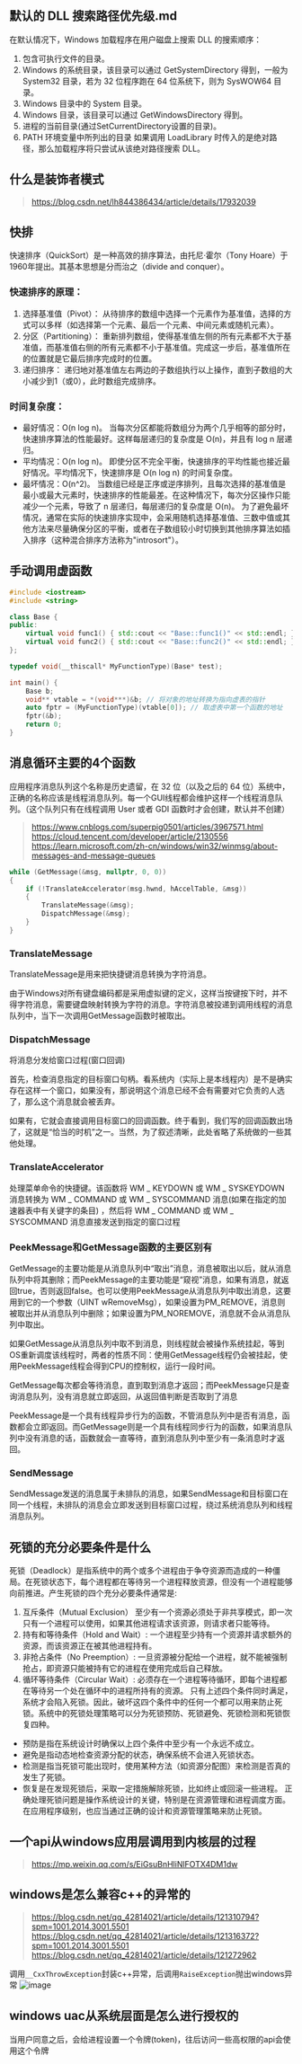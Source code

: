 ## 默认的 DLL 搜索路径优先级.md
在默认情况下，Windows 加载程序在用户磁盘上搜索 DLL 的搜索顺序：

1. 包含可执行文件的目录。
2. Windows 的系统目录，该目录可以通过 GetSystemDirectory 得到，一般为 System32 目录，若为 32 位程序跑在 64 位系统下，则为 SysWOW64 目录。
3. Windows 目录中的 System 目录。
4. Windows 目录，该目录可以通过 GetWindowsDirectory 得到。
5. 进程的当前目录(通过SetCurrentDirectory设置的目录)。
6. PATH 环境变量中所列出的目录
如果调用 LoadLibrary 时传入的是绝对路径，那么加载程序将只尝试从该绝对路径搜索 DLL。

## 什么是装饰者模式
> https://blog.csdn.net/lh844386434/article/details/17932039

## 快排
快速排序（QuickSort）是一种高效的排序算法，由托尼·霍尔（Tony Hoare）于1960年提出。其基本思想是分而治之（divide and conquer）。
### 快速排序的原理：
1. 选择基准值（Pivot）：
从待排序的数组中选择一个元素作为基准值，选择的方式可以多样（如选择第一个元素、最后一个元素、中间元素或随机元素）。
2. 分区（Partitioning）：
重新排列数组，使得基准值左侧的所有元素都不大于基准值，而基准值右侧的所有元素都不小于基准值。完成这一步后，基准值所在的位置就是它最后排序完成时的位置。
3. 递归排序：
递归地对基准值左右两边的子数组执行以上操作，直到子数组的大小减少到1（或0），此时数组完成排序。
### 时间复杂度：
- 最好情况：O(n log n)。
当每次分区都能将数组分为两个几乎相等的部分时，快速排序算法的性能最好。这样每层递归的复杂度是 O(n)，并且有 log n 层递归。
- 平均情况：O(n log n)。
即使分区不完全平衡，快速排序的平均性能也接近最好情况。平均情况下，快速排序是 O(n log n) 的时间复杂度。
- 最坏情况：O(n^2)。
当数组已经是正序或逆序排列，且每次选择的基准值是最小或最大元素时，快速排序的性能最差。在这种情况下，每次分区操作只能减少一个元素，导致了 n 层递归，每层递归的复杂度是 O(n)。
为了避免最坏情况，通常在实际的快速排序实现中，会采用随机选择基准值、三数中值或其他方法来尽量确保分区的平衡，或者在子数组较小时切换到其他排序算法如插入排序（这种混合排序方法称为"introsort"）。

## 手动调用虚函数
```cpp
#include <iostream>
#include <string>

class Base {
public:
    virtual void func1() { std::cout << "Base::func1()" << std::endl; }
    virtual void func2() { std::cout << "Base::func2()" << std::endl; }
};

typedef void(__thiscall* MyFunctionType)(Base* test);

int main() {
    Base b;
    void** vtable = *(void***)&b; // 将对象的地址转换为指向虚表的指针
    auto fptr = (MyFunctionType)(vtable[0]); // 取虚表中第一个函数的地址
    fptr(&b);
    return 0;
}
```

## 消息循环主要的4个函数
应用程序消息队列这个名称是历史遗留，在 32 位（以及之后的 64 位）系统中，正确的名称应该是线程消息队列。每一个GUI线程都会维护这样一个线程消息队列。（这个队列只有在线程调用 User 或者 GDI 函数时才会创建，默认并不创建）
> https://www.cnblogs.com/superpig0501/articles/3967571.html
> https://cloud.tencent.com/developer/article/2130556
> https://learn.microsoft.com/zh-cn/windows/win32/winmsg/about-messages-and-message-queues
```cpp
while (GetMessage(&msg, nullptr, 0, 0))
{
    if (!TranslateAccelerator(msg.hwnd, hAccelTable, &msg))
    {
        TranslateMessage(&msg);
        DispatchMessage(&msg);
    }
}
```
### TranslateMessage
TranslateMessage是用来把快捷键消息转换为字符消息。

由于Windows对所有键盘编码都是采用虚拟键的定义，这样当按键按下时，并不得字符消息，需要键盘映射转换为字符的消息。字符消息被投递到调用线程的消息队列中，当下一次调用GetMessage函数时被取出。

### DispatchMessage
将消息分发给窗口过程(窗口回调)

首先，检查消息指定的目标窗口句柄。看系统内（实际上是本线程内）是不是确实存在这样一个窗口，如果没有，那说明这个消息已经不会有需要对它负责的人选了，那么这个消息就会被丢弃。

如果有，它就会直接调用目标窗口的回调函数。终于看到，我们写的回调函数出场了，这就是“恰当的时机”之一。当然，为了叙述清晰，此处省略了系统做的一些其他处理。

### TranslateAccelerator
处理菜单命令的快捷键。该函数将 WM _ KEYDOWN 或 WM _ SYSKEYDOWN 消息转换为 WM _ COMMAND 或 WM _ SYSCOMMAND 消息(如果在指定的加速器表中有关键字的条目) ，然后将 WM _ COMMAND 或 WM _ SYSCOMMAND 消息直接发送到指定的窗口过程

### PeekMessage和GetMessage函数的主要区别有
GetMessage的主要功能是从消息队列中“取出”消息，消息被取出以后，就从消息队列中将其删除；而PeekMessage的主要功能是“窥视”消息，如果有消息，就返回true，否则返回false。也可以使用PeekMessage从消息队列中取出消息，这要用到它的一个参数（UINT wRemoveMsg），如果设置为PM_REMOVE，消息则被取出并从消息队列中删除；如果设置为PM_NOREMOVE，消息就不会从消息队列中取出。

如果GetMessage从消息队列中取不到消息，则线程就会被操作系统挂起，等到OS重新调度该线程时，两者的性质不同：使用GetMessage线程仍会被挂起，使用PeekMessage线程会得到CPU的控制权，运行一段时间。

GetMessage每次都会等待消息，直到取到消息才返回；而PeekMessage只是查询消息队列，没有消息就立即返回，从返回值判断是否取到了消息

PeekMessage是一个具有线程异步行为的函数，不管消息队列中是否有消息，函数都会立即返回。而GetMessage则是一个具有线程同步行为的函数，如果消息队列中没有消息的话，函数就会一直等待，直到消息队列中至少有一条消息时才返回。

### SendMessage
SendMessage发送的消息属于未排队的消息，如果SendMessage和目标窗口在同一个线程，未排队的消息会立即发送到目标窗口过程，绕过系统消息队列和线程消息队列。

## 死锁的充分必要条件是什么
死锁（Deadlock）是指系统中的两个或多个进程由于争夺资源而造成的一种僵局。在死锁状态下，每个进程都在等待另一个进程释放资源，但没有一个进程能够向前推进。产生死锁的四个充分必要条件通常是:
1. 互斥条件（Mutual Exclusion）
至少有一个资源必须处于非共享模式，即一次只有一个进程可以使用，如果其他进程请求该资源，则请求者只能等待。
2. 持有和等待条件（Hold and Wait）:
一个进程至少持有一个资源并请求额外的资源，而该资源正在被其他进程持有。
3. 非抢占条件（No Preemption）:
一旦资源被分配给一个进程，就不能被强制抢占，即资源只能被持有它的进程在使用完成后自己释放。
4. 循环等待条件（Circular Wait）:
必须存在一个进程等待循环，即每个进程都在等待另一个处在循环中的进程所持有的资源。
只有上述四个条件同时满足，系统才会陷入死锁。因此，破坏这四个条件中的任何一个都可以用来防止死锁。系统中的死锁处理策略可以分为死锁预防、死锁避免、死锁检测和死锁恢复四种。
- 预防是指在系统设计时确保以上四个条件中至少有一个永远不成立。
- 避免是指动态地检查资源分配的状态，确保系统不会进入死锁状态。
- 检测是指当死锁可能出现时，使用某种方法（如资源分配图）来检测是否真的发生了死锁。
- 恢复是在发现死锁后，采取一定措施解除死锁，比如终止或回滚一些进程。
正确处理死锁问题是操作系统设计的关键，特别是在资源管理和进程调度方面。在应用程序级别，也应当通过正确的设计和资源管理策略来防止死锁。

## 一个api从windows应用层调用到内核层的过程
> https://mp.weixin.qq.com/s/EiGsuBnHliNlFOTX4DM1dw

## windows是怎么兼容c++的异常的
> https://blog.csdn.net/qq_42814021/article/details/121310794?spm=1001.2014.3001.5501
> https://blog.csdn.net/qq_42814021/article/details/121316372?spm=1001.2014.3001.5501
> https://blog.csdn.net/qq_42814021/article/details/121272962

调用`__CxxThrowException`封装c++异常，后调用`RaiseException`抛出windows异常
![image](https://github.com/ashenone0917/Windows-C-Cpp-Interview/assets/79822208/d3897324-a795-4b57-8c07-98c74ff2e6b6)


## windows uac从系统层面是怎么进行授权的
当用户同意之后，会给进程设置一个令牌(token)，往后访问一些高权限的api会使用这个令牌
